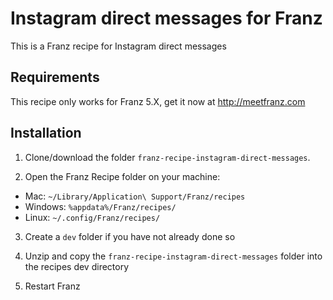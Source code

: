 # Instagram direct messages for Franz
This is a Franz recipe for Instagram direct messages

## Requirements
This recipe only works for Franz 5.X, get it now at http://meetfranz.com

## Installation

1. Clone/download the folder `franz-recipe-instagram-direct-messages`.

2. Open the Franz Recipe folder on your machine:
  * Mac: `~/Library/Application\ Support/Franz/recipes`
  * Windows: `%appdata%/Franz/recipes/`
  * Linux: `~/.config/Franz/recipes/`

3. Create a `dev` folder if you have not already done so

4. Unzip and copy the `franz-recipe-instagram-direct-messages` folder into the recipes dev directory

5. Restart Franz


